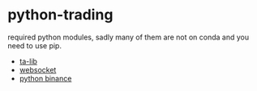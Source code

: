 # python-trading

required python modules, sadly many of them are not on conda and you need to use pip.

* [ta-lib](https://github.com/mrjbq7/ta-lib)
* [websocket](https://websockets.readthedocs.io/en/stable/)
* [python binance](https://github.com/sammchardy/python-binance)

